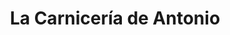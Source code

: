 ---
title: "La Carnicería de Antonio"
url: /cipolletti/la-carniceria-de-antonio/
shop: Metzgerei
---